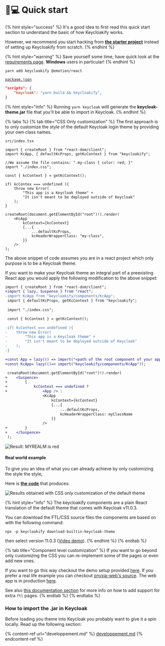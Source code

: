 # 👨💻 Quick start

{% hint style="success" %}
It's a good idea to first read this quick start section to understand the basic of how Keycloakify works.

However, we recommend you start hacking from [**the starter project**](https://github.com/garronej/keycloakify-starter) instead of setting up Keycloakify from scratch.
{% endhint %}

{% hint style="warning" %}
Save yourself some time, have quick look at the [requirements page](./). **Windows** users in particular!
{% endhint %}

```
yarn add keycloakify @emotion/react
```

[`package.json`](https://github.com/garronej/keycloakify-demo-app/blob/main/package.json)

```json
"scripts": {
    "keycloak": "yarn build && keycloakify",
}
```

{% hint style="info" %}
Running `yarn keycloak` willl generate the **keycloak-theme.jar** file that you'll be able to import in Keycloak.
{% endhint %}

{% tabs %}
{% tab title="CSS Only customization" %}
The first approach is to only customize the style of the default Keycloak login theme by providing your own class names.

`src/index.tsx`

```tsx
import { createRoot } from "react-dom/client";
import KcApp, { defaultKcProps, getKcContext } from "keycloakify";

//We assume the file contains: ".my-class { color: red; }"
import "./index.css";

const { kcContext } = getKcContext();

if( kcContex === undefined ){
    throw new Error(
        "This app is a Keycloak theme" +
        "It isn't meant to be deployed outside of Keycloak"
    );
}

createRoot(document.getElementById("root")!).render(
    <KcApp
        kcContext={kcContext}
        {...{
            ...defaultKcProps,
            kcHeaderWrapperClass: "my-class",
        }}
    />
);
```

The above snippet of code assumes you are in a react project which only purpose is to be a Keycloak theme.

If you want to make your Keycloak theme an integral part of a preexisting React app you would apply the following modification to the above snippet:

```diff
import { createRoot } from "react-dom/client";
+import { lazy, Suspense } from "react";
-import KcApp from "keycloakify/components/KcApp";
 import { defaultKcProps, getKcContext } from "keycloakify";
 
 import "./index.css";

 const { kcContext } = getKcContext();

-if( kcContext === undefined ){
-    throw new Error(
-        "This app is a Keycloak theme" +
-        "It isn't meant to be deployed outside of Keycloak"
-    );
-}

+const App = lazy(() => import("<path of the root component of your app>"));
+const KcApp= lazy(()=> import("keycloakify/components/KcApp"));

 createRoot(document.getElementById("root")!).render(
+    <Suspence>
+        {
+            kcContext === undefined ?
+                <App /> :
                 <KcApp
                     kcContext={kcContext}
                     {...{
                         ...defaultKcProps,
                         kcHeaderWrapperClass: myClassName
                     }}
                 />
+        }
+    </Suspence>
 );
```

![Result: MYREALM is red](https://user-images.githubusercontent.com/6702424/114326299-6892fc00-9b34-11eb-8d75-85696e55458f.png)

#### Real world example

To give you an idea of what you can already achieve by only customizing the style the style,

Here is [**the code**](https://github.com/InseeFrLab/onyxia-web/blob/012639d62327a9a56be80c46e32c32c9497b82db/src/app/components/KcApp.tsx) that produces:&#x20;

![Results obtained with CSS only customization of the default theme](https://github.com/InseeFrLab/keycloakify/releases/download/v0.3.8/keycloakify\_after.gif)

{% hint style="info" %}
The keycloakify components are a plain React translation of the default theme that comes with Keycloak v11.0.3. &#x20;

You can download the FTL/CSS source files the components are based on with the following command:

`npx -p keycloakify download-builtin-keycloak-theme`&#x20;

then select version 11.0.3 ([Video demo](https://user-images.githubusercontent.com/6702424/164304458-934b0e1d-9de7-4bb4-8a1c-e06a70b1636a.mov)).
{% endhint %}
{% endtab %}

{% tab title="Component level customization" %}
If you want to go beyond only customizing the CSS you can re-implement some of the pages or even add new ones.

If you want to go this way checkout the demo setup provided [here](https://github.com/garronej/keycloakify-advanced-starter). If you prefer a real life example you can checkout [onyxia-web's source](https://github.com/InseeFrLab/onyxia-web/tree/main/src/ui/components/KcApp). The web app is in production [here](https://datalab.sspcloud.fr).

See also [this documentation section](limitations.md#i-have-established-that-a-page-that-i-need-isnt-supported-out-of-the-box-by-keycloakify-now-what) for more info on how to add support for extra `ftl` pages.&#x20;
{% endtab %}
{% endtabs %}

### How to import the .jar in Keycloak

Before loading you theme into Keycloak you probably want to give it a spin locally. Read up the following section:&#x20;

{% content-ref url="developpement.md" %}
[developpement.md](developpement.md)
{% endcontent-ref %}
